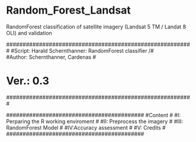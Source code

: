 # Random_Forest_Landsat
RandomForest classification of satellite imagery (Landsat 5 TM / Landat 8 OLI)  and validation 


#########################################################
#Script: Harald Schernthanner: RandomForest classifier /#  
#Author: Schernthanner, Cardenas                        #
#  Ver.: 0.3                                            #
#########################################################

##########################################
#Content                                 #
#I: Perparing the R working enviroment   #
#II: Preprocess the imagery              #
#III: RandomForest Model                 #
#IV:Accuracy assessment                  #
#V: Credits                              #
##########################################
